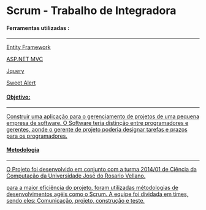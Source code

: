 # Scrum - Trabalho de Integradora

<h4><b>Ferramentas utilizadas :</b></h3>
<hr>
<p><a href="https://msdn.microsoft.com/ptbr/library/dn630213.aspx">Entity Framework</p>
<p><a href="https://www.asp.net/mvc">ASP.NET MVC</p>
<p><a href="https://jquery.com/">Jquery</p>
<p><a href="Sweet Alert">Sweet Alert</p>

<h4><b> Objetivo:</b></h4>
<hr>

<p>Construir uma aplicação para o gerenciamento de projetos de uma pequena empresa de software. O Software teria distinção entre programadores e gerentes, aonde o gerente de projeto poderia designar tarefas e prazos para os programadores.</p>

<h4><b>Metodologia</b></h4>
<hr>
<p>O  Projeto foi desenvolvido em conjunto com a turma 2014/01 de Ciência da Computação da Universidade José do Rosario Vellano.
<p>para a maior eficiência do projeto, foram utilizadas  métodologias de desenvolvimentos agéis como o Scrum. A equipe foi dividada em times, sendo eles: Comunicação, projeto, construção e teste.
